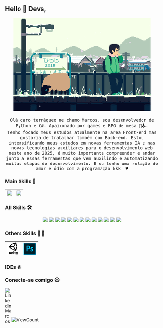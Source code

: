 
## Hello :wave: Devs, 

<p align="center">
  <img src="https://raw.githubusercontent.com/DSVILLA/DSVILLA/main/img/887ee110713134ef2a35ee2a85b8bc4a.gif" width=450>
  <br><br>
  <samp>Olá caro terráqueo me chamo Marcos, sou desenvolvedor de Python e C#. Apaixonado por games e RPG de mesa 👻🕹️. <br>Tenho focado meus estudos atualmente na area Front-end mas gostaria de trabalhar também com Back-end. Estou intensificando meus estudos em novas ferramentas IA e nas novas tecnologias auxiliares para o desenvolvimento web neste ano de 2025, é muito importante compreender e andar junto a essas ferramentas que vem auxilindo e automatizando muitas etapas do desenvolvimento. E eu tenho uma relação de amor e ódio com a programação kkk. ♥️

  </samp>
</p>


### Main Skills :rocket:
|<img src="https://raw.githack.com/marcospyy/marcospyy/main/img/python.png" width=45> | <img src="https://raw.githubusercontent.com/marcospyy/marcospyy/main/img/sharp.svg" width=45> |
|:---:|:---:|



### All Skills :hammer_and_wrench:

  <div align="center">
    <img src="https://img.shields.io/badge/HTML5-E34F26?style=for-the-badge&logo=html5&logoColor=white">
    <img src="https://img.shields.io/badge/JAVASCRIPT-F7DF1E?style=for-the-badge&logo=javascript&logoColor=black">
    <img src="https://img.shields.io/badge/REACT-61DAFB?style=for-the-badge&logo=react&logoColor=black">
    <img src="https://img.shields.io/badge/TypeScript-3178C6?style=for-the-badge&logo=typescript&logoColor=white">
    <img src="https://img.shields.io/badge/NEXT%20JS-000000?style=for-the-badge&logo=nextdotjs&logoColor=white">
    <img src="https://img.shields.io/badge/VUEJS-4FC08D?style=for-the-badge&logo=vuedotjs&logoColor=black">
    <img src="https://img.shields.io/badge/ANGULAR-0F0F11?style=for-the-badge&logo=angular&logoColor=WHITE">
    <img src="https://img.shields.io/badge/DOCKER-2496ED?style=for-the-badge&logo=docker&logoColor=black">
    <img src="https://img.shields.io/badge/PostgreSQL-4169E1?style=for-the-badge&logo=postgresql&logoColor=white">
    <img src="https://img.shields.io/badge/SUPABASE-3FCF8E?style=for-the-badge&logo=supabase&logoColor=black">
    <img src="https://img.shields.io/badge/FIRE%20BASE-FF7139?style=for-the-badge&logo=firebase&logoColor=white">
    <img src="https://img.shields.io/badge/Redis-FF4438?style=for-the-badge&logo=redis&logoColor=white">
    <img src="https://img.shields.io/badge/Pytest-0A9EDC?style=for-the-badge&logo=pytest&logoColor=white">
      <br>
  </div>



### Others Skills :dart: :diving_mask:
| <img src="https://raw.githubusercontent.com/DSVILLA/DSVILLA/main/img/unity-icon-1.jpg" width=40> | <img src="https://raw.githubusercontent.com/DSVILLA/DSVILLA/main/img/615px-Photoshop_CC_icon.png" width=40> |
|:---:|:---:|



### IDEs :fire:



### Conecte-se comigo :smiley:
<!-- <a href="https://facebook.com/marcosmasiri">
  <img align="left" alt="Marcos Facebook" width="21px" src="https://raw.githubusercontent.com/FortAwesome/Font-Awesome/master/svgs/brands/facebook.svg" />
</a>
<a href="https://instagram.com/marcosmasiri">
  <img align="left" alt="Instagram Marcos" width="21px" src="https://raw.githubusercontent.com/FortAwesome/Font-Awesome/master/svgs/brands/instagram-square.svg" />
</a> -->
<a href="https://www.linkedin.com/in/marcossousa93/">
  <img align="left" alt="Linkedin Marcos" width="21px" src="https://raw.githubusercontent.com/FortAwesome/Font-Awesome/master/svgs/brands/linkedin.svg" />
</a>
<!-- <a href="https://dev.to/dsvilla">
  <img align="left" alt="DEV Marcos" width="21px" src="https://raw.githubusercontent.com/FortAwesome/Font-Awesome/master/svgs/brands/dev.svg" />
</a> -->
<a href="">
  <img align="left" alt="" width="21px" src="" />
</a><br/><br/>
<p align="center">
</p>
<br/><br/>


 
<!--  ![visitors](https://visitor-badge.glitch.me/badge?page_id=DSVILLA//DSVILLA) -->

![ViewCount](https://views.whatilearened.today/views/github/DSVILLA/views.svg)
